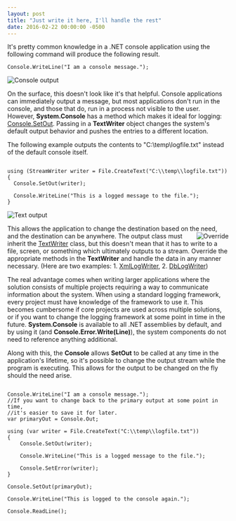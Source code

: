 ```yaml
---
layout: post
title: "Just write it here, I'll handle the rest"
date: 2016-02-22 00:00:00 -0500
---
```

It's pretty common knowledge in a .NET console application using the following command will produce the following result. 

```
Console.WriteLine("I am a console message.");
```

<img src="https://raw.githubusercontent.com/kemiller2002/StructuredSight/master/NewConsoleOutput/Images/BasicConsoleOutput.png" alt="Console output" />

On the surface, this doesn't look like it's that helpful.  Console applications can immediately output a message, but most applications don't run in the console, and those that do, run in a process not visible to the user.  However, <strong>System.Console</strong> has a method which makes it ideal for logging: <a href="https://msdn.microsoft.com/en-us/library/system.console.setout.aspx" target="_blank">Console.SetOut</a>.  Passing in a <strong>TextWriter</strong> object changes the system's default output behavior and pushes the entries to a different location.  

The following example outputs the contents to "C:\temp\logfile.txt" instead of the default console itself.

```

using (StreamWriter writer = File.CreateText("C:\\temp\\logfile.txt"))
{
  Console.SetOut(writer);

  Console.WriteLine("This is a logged message to the file.");
}

```


<img src="https://raw.githubusercontent.com/kemiller2002/StructuredSight/master/NewConsoleOutput/Images/LogToTextFile.png" alt="Text output" />

This allows the application to change the destination based on the need, and the destination can be anywhere.  <img src="https://raw.githubusercontent.com/kemiller2002/StructuredSight/master/NewConsoleOutput/Images/overrride.png" alt="Override" align="right" style="padding-left:4px;border-color:#ffffff" />The output class must inherit the <a href="https://msdn.microsoft.com/en-us/library/system.io.textwriter(v=vs.110).aspx" target="_blank">TextWriter</a> class, but this doesn't mean that it has to write to a file, screen, or something which ultimately outputs to a stream.  Override the appropriate methods in the <strong>TextWriter</strong> and handle the data in any manner necessary.  (Here are two examples: 1. <a href="https://raw.githubusercontent.com/kemiller2002/StructuredSight/master/NewConsoleOutput/ConsoleOutputExample/XmlFileWriter.cs" target="_blank">XmlLogWriter</a>, 2. <a href="https://raw.githubusercontent.com/kemiller2002/StructuredSight/master/NewConsoleOutput/ConsoleOutputExample/DbWriter.cs" target="_blank">DbLogWriter</a>)
<br/>

The real advantage comes when writing larger applications where the solution consists of multiple projects requiring a way to communicate information about the system.  When using a standard logging framework, every project must have knowledge of the framework to use it.  This becomes cumbersome if core projects are used across multiple solutions, or if you want to change the logging framework at some point in time in the future.  <strong>System.Console</strong> is available to all .NET assemblies by default, and by using it (and <strong>Console.Error.Write(Line)</strong>), the system components do not need to reference anything additional.

Along with this, the <strong>Console</strong> allows <strong>SetOut</strong> to be called at any time in the application's lifetime, so it's possible to change the output stream while the program is executing.  This allows for the output to be changed on the fly should the need arise.

```

Console.WriteLine("I am a console message.");
//If you want to change back to the primary output at some point in time, 
//it's easier to save it for later.
var primaryOut = Console.Out;

using (var writer = File.CreateText("C:\\temp\\logfile.txt"))
{
    Console.SetOut(writer);

    Console.WriteLine("This is a logged message to the file.");

    Console.SetError(writer);
}

Console.SetOut(primaryOut);

Console.WriteLine("This is logged to the console again.");

Console.ReadLine();

```